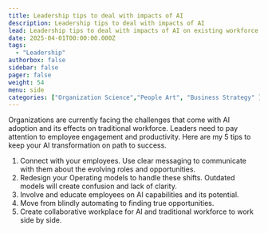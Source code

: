 ```yaml
---
title: Leadership tips to deal with impacts of AI 
description: Leadership tips to deal with impacts of AI 
lead: Leadership tips to deal with impacts of AI on existing workforce
date: 2025-04-01T00:00:00.000Z
tags:
  - "Leadership"
authorbox: false
sidebar: false
pager: false
weight: 54
menu: side
categories: ["Organization Science","People Art", "Business Strategy" ]
---
```


Organizations are currently facing the challenges that come with AI adoption and its effects on traditional workforce. Leaders need to pay attention to employee engagement and productivity. Here are my 5 tips to keep your AI transformation on path to success.

1. Connect with your employees. Use clear messaging to communicate with them about the evolving roles and opportunities. 
2. Redesign your Operating models to handle these shifts. Outdated models will create confusion and lack of clarity.
3. Involve and educate employees on AI capabilities and its potential. 
4. Move from blindly automating to finding true opportunities. 
5. Create collaborative workplace for AI and traditional workforce to work side by side.

